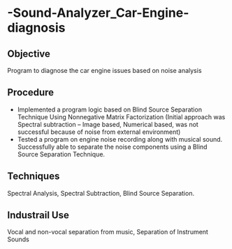 # -Sound-Analyzer_Car-Engine-diagnosis
## Objective
Program to diagnose the car engine issues based on noise analysis
## Procedure
* Implemented a program logic based on Blind Source Separation Technique Using Nonnegative Matrix Factorization (Initial approach was Spectral subtraction – Image based, Numerical based, was not successful because of noise from external environment)
* Tested a program on engine noise recording along with musical sound.  Successfully able to separate the noise components using a Blind Source Separation Technique.
## Techniques
Spectral Analysis, Spectral Subtraction, Blind Source Separation.
## Industrail Use
Vocal and non-vocal separation from music, Separation of Instrument Sounds
